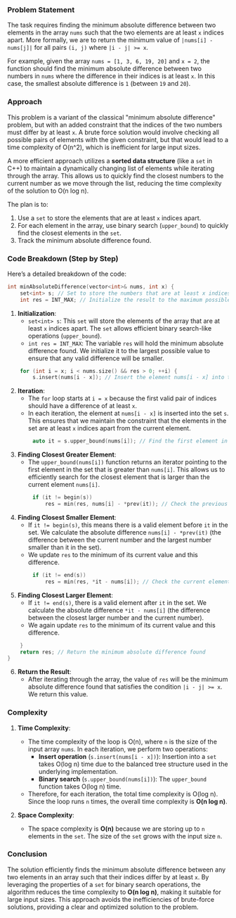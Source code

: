 ### Problem Statement

The task requires finding the minimum absolute difference between two elements in the array `nums` such that the two elements are at least `x` indices apart. More formally, we are to return the minimum value of `|nums[i] - nums[j]|` for all pairs `(i, j)` where `|i - j| >= x`.

For example, given the array `nums = [1, 3, 6, 19, 20]` and `x = 2`, the function should find the minimum absolute difference between two numbers in `nums` where the difference in their indices is at least `x`. In this case, the smallest absolute difference is `1` (between `19` and `20`).

### Approach

This problem is a variant of the classical "minimum absolute difference" problem, but with an added constraint that the indices of the two numbers must differ by at least `x`. A brute force solution would involve checking all possible pairs of elements with the given constraint, but that would lead to a time complexity of O(n^2), which is inefficient for large input sizes.

A more efficient approach utilizes a **sorted data structure** (like a `set` in C++) to maintain a dynamically changing list of elements while iterating through the array. This allows us to quickly find the closest numbers to the current number as we move through the list, reducing the time complexity of the solution to O(n log n).

The plan is to:
1. Use a `set` to store the elements that are at least `x` indices apart.
2. For each element in the array, use binary search (`upper_bound`) to quickly find the closest elements in the `set`.
3. Track the minimum absolute difference found.

### Code Breakdown (Step by Step)

Here’s a detailed breakdown of the code:

```cpp
int minAbsoluteDifference(vector<int>& nums, int x) {
    set<int> s; // Set to store the numbers that are at least x indices apart
    int res = INT_MAX; // Initialize the result to the maximum possible value
```

1. **Initialization**: 
   - `set<int> s`: This `set` will store the elements of the array that are at least `x` indices apart. The `set` allows efficient binary search-like operations (`upper_bound`).
   - `int res = INT_MAX`: The variable `res` will hold the minimum absolute difference found. We initialize it to the largest possible value to ensure that any valid difference will be smaller.

```cpp
    for (int i = x; i < nums.size() && res > 0; ++i) {
        s.insert(nums[i - x]); // Insert the element nums[i - x] into the set
```

2. **Iteration**:
   - The `for` loop starts at `i = x` because the first valid pair of indices should have a difference of at least `x`.
   - In each iteration, the element at `nums[i - x]` is inserted into the set `s`. This ensures that we maintain the constraint that the elements in the set are at least `x` indices apart from the current element.

```cpp
        auto it = s.upper_bound(nums[i]); // Find the first element in the set that is greater than nums[i]
```

3. **Finding Closest Greater Element**:
   - The `upper_bound(nums[i])` function returns an iterator pointing to the first element in the set that is greater than `nums[i]`. This allows us to efficiently search for the closest element that is larger than the current element `nums[i]`.

```cpp
        if (it != begin(s))
            res = min(res, nums[i] - *prev(it)); // Check the previous element for the closest smaller value
```

4. **Finding Closest Smaller Element**:
   - If `it != begin(s)`, this means there is a valid element before `it` in the set. We calculate the absolute difference `nums[i] - *prev(it)` (the difference between the current number and the largest number smaller than it in the set).
   - We update `res` to the minimum of its current value and this difference.

```cpp
        if (it != end(s))
            res = min(res, *it - nums[i]); // Check the current element for the closest larger value
```

5. **Finding Closest Larger Element**:
   - If `it != end(s)`, there is a valid element after `it` in the set. We calculate the absolute difference `*it - nums[i]` (the difference between the closest larger number and the current number).
   - We again update `res` to the minimum of its current value and this difference.

```cpp
    }
    return res; // Return the minimum absolute difference found
}
```

6. **Return the Result**:
   - After iterating through the array, the value of `res` will be the minimum absolute difference found that satisfies the condition `|i - j| >= x`. We return this value.

### Complexity

1. **Time Complexity**:
   - The time complexity of the loop is O(n), where `n` is the size of the input array `nums`. In each iteration, we perform two operations:
     - **Insert operation** (`s.insert(nums[i - x])`): Insertion into a `set` takes O(log n) time due to the balanced tree structure used in the underlying implementation.
     - **Binary search** (`s.upper_bound(nums[i])`): The `upper_bound` function takes O(log n) time.
   - Therefore, for each iteration, the total time complexity is O(log n). Since the loop runs `n` times, the overall time complexity is **O(n log n)**.

2. **Space Complexity**:
   - The space complexity is **O(n)** because we are storing up to `n` elements in the `set`. The size of the `set` grows with the input size `n`.

### Conclusion

The solution efficiently finds the minimum absolute difference between any two elements in an array such that their indices differ by at least `x`. By leveraging the properties of a `set` for binary search operations, the algorithm reduces the time complexity to **O(n log n)**, making it suitable for large input sizes. This approach avoids the inefficiencies of brute-force solutions, providing a clear and optimized solution to the problem.